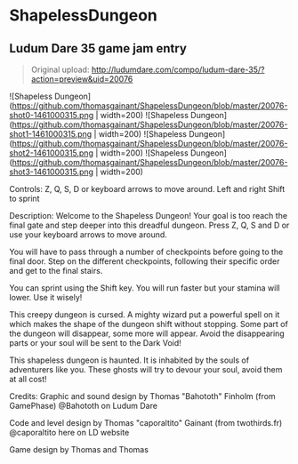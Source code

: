 # ShapelessDungeon

## Ludum Dare 35 game jam entry

> Original upload: http://ludumdare.com/compo/ludum-dare-35/?action=preview&uid=20076

![Shapeless Dungeon](https://github.com/thomasgainant/ShapelessDungeon/blob/master/20076-shot0-1461000315.png | width=200)
![Shapeless Dungeon](https://github.com/thomasgainant/ShapelessDungeon/blob/master/20076-shot1-1461000315.png | width=200)
![Shapeless Dungeon](https://github.com/thomasgainant/ShapelessDungeon/blob/master/20076-shot2-1461000315.png | width=200)
![Shapeless Dungeon](https://github.com/thomasgainant/ShapelessDungeon/blob/master/20076-shot3-1461000315.png | width=200)

Controls: 
Z, Q, S, D or keyboard arrows to move around. Left and right Shift to sprint 

Description: 
Welcome to the Shapeless Dungeon! Your goal is too reach the final gate and step deeper into this dreadful dungeon. Press Z, Q, S and D or use your keyboard arrows to move around. 

You will have to pass through a number of checkpoints before going to the final door. Step on the different checkpoints, following their specific order and get to the final stairs. 

You can sprint using the Shift key. You will run faster but your stamina will lower. Use it wisely! 

This creepy dungeon is cursed. A mighty wizard put a powerful spell on it which makes the shape of the dungeon shift without stopping. Some part of the dungeon will disappear, some more will appear. Avoid the disappearing parts or your soul will be sent to the Dark Void! 

This shapeless dungeon is haunted. It is inhabited by the souls of adventurers like you. These ghosts will try to devour your soul, avoid them at all cost! 

Credits: 
Graphic and sound design by 
Thomas "Bahototh" Finholm (from GamePhase) 
@Bahototh on Ludum Dare 

Code and level design by 
Thomas "caporaltito" Gainant (from twothirds.fr) 
@caporaltito here on LD website 

Game design by Thomas and Thomas
